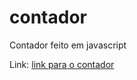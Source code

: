 # contador
Contador feito em javascript


Link: <a href="https://rianwilliam.github.io/contador/" target="_blank"> link para o contador </a>
